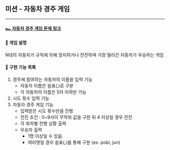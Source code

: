 ## 미션 - 자동차 경주 게임

---

####  [ 🏎 자동차 경주 게임 문제 링크](https://github.com/woowacourse/java-racingcar-precourse/blob/main/README.md)

####  🚗 게임 설명
N대의 자동차가 규칙에 의해 정지하거나 전진하며 가장 멀리간 자동차가 우승하는 게임

#### 📄 구현 기능 목록
1. 경주에 참여하는 자동차의 이름을 입력 기능
   - 자동차 이름은 쉼표(,)로 구분
   - 각 자동차의 이름은 5자 이하만 가능
2. 시도 횟수 입력 기능
3. 자동자 경주 게임 기능
   - 입력받은 시도 횟수만큼 진행
   - 전진 조건 : 0~9사이 무작위 값을 구한 뒤 4 이상일 경우 전진
   - 각 회차별 진행 상황 출력
   - 우승자 출력
     - 1명 이상일 수 있음.
     - 여러명일 경우 쉼표(,)를 통해 구분 (ex. pobi, jun)

